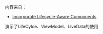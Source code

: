 内容来自：

+ [Incorporate Lifecycle-Aware Components](https://developer.android.com/codelabs/android-lifecycles)

演示了LifeCylce、ViewModel、LiveData的使用